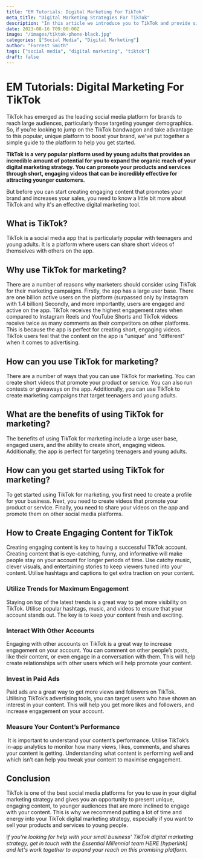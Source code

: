 ```yaml
---
title: "EM Tutorials: Digital Marketing For TikTok"
meta_title: "Digital Marketing Strategies For TikTok"
description: "In this article we introduce you to TikTok and provide simple digital marketing strategies for you to use."
date: 2023-08-16 T09:00:00Z
image: "/images/tiktok-phone-black.jpg"
categories: ["Social Media", "Digital Marketing"]
author: "Forrest Smith"
tags: ["social media", "digital marketing", "tiktok"]
draft: false
---
```


# EM Tutorials: Digital Marketing For TikTok

  

TikTok has emerged as the leading social media platform for brands to reach large audiences, particularly those targeting younger demographics. So, if you're looking to jump on the TikTok bandwagon and take advantage to this popular, unique platform to boost your brand, we've put together a simple guide to the platform to help you get started.
  

**TikTok is a very popular platform used by young adults that provides an incredible amount of potential for you to expand the organic reach of your digital marketing strategy. You can promote your products and services through short, engaging videos that can be incredibly effective for attracting younger customers.**

But before you can start creating engaging content that promotes your brand and increases your sales, you need to know a little bit more about TikTok and why it's an effective digital marketing tool. 

## What is TikTok?

TikTok is a social media app that is particularly popular with teenagers and young adults. It is a platform where users can share short videos of themselves with others on the app.

## Why use TikTok for marketing?

There are a number of reasons why marketers should consider using TikTok for their marketing campaigns. Firstly, the app has a large user base. There are one billion active users on the platform (surpassed only by Instagram with 1.4 billion) Secondly, and more importantly, users are engaged and active on the app. TikTok receives the highest engagement rates when compared to Instagram Reels and YouTube Shorts and TikTok videos receive twice as many comments as their competitors on other platforms. This is because the app is perfect for creating short, engaging videos. TikTok users feel that the content on the app is "unique" and "different" when it comes to advertising.

## How can you use TikTok for marketing?

There are a number of ways that you can use TikTok for marketing. You can create short videos that promote your product or service. You can also run contests or giveaways on the app. Additionally, you can use TikTok to create marketing campaigns that target teenagers and young adults.

## What are the benefits of using TikTok for marketing?

The benefits of using TikTok for marketing include a large user base, engaged users, and the ability to create short, engaging videos. Additionally, the app is perfect for targeting teenagers and young adults.

## How can you get started using TikTok for marketing?

To get started using TikTok for marketing, you first need to create a profile for your business. Next, you need to create videos that promote your product or service. Finally, you need to share your videos on the app and promote them on other social media platforms.

## How to Create Engaging Content for TikTok
Creating engaging content is key to having a successful TikTok account. Creating content that is eye-catching, funny, and informative will make people stay on your account for longer periods of time. Use catchy music, clever visuals, and entertaining stories to keep viewers tuned into your content. Utilise hashtags and captions to get extra traction on your content.
### Utilize Trends for Maximum Engagement
Staying on top of the latest trends is a great way to get more visibility on TikTok. Utilise popular hashtags, music, and videos to ensure that your account stands out. The key is to keep your content fresh and exciting.
### Interact With Other Accounts
Engaging with other accounts on TikTok is a great way to increase engagement on your account. You can comment on other people’s posts, like their content, or even engage in a conversation with them. This will help create relationships with other users which will help promote your content.
### Invest in Paid Ads
Paid ads are a great way to get more views and followers on TikTok. Utilising TikTok’s advertising tools, you can target users who have shown an interest in your content. This will help you get more likes and followers, and increase engagement on your account.
### Measure Your Content’s Performance
 It is important to understand your content’s performance. Utilise TikTok’s in-app analytics to monitor how many views, likes, comments, and shares your content is getting. Understanding what content is performing well and which isn’t can help you tweak your content to maximise engagement.


## Conclusion
TikTok is one of the best social media platforms for you to use in your digital marketing strategy and gives you an opportunity to present unique, engaging content, to younger audiences that are more inclined to engage with your content. This is why we recommend putting a lot of time and energy into your TikTok digital marketing strategy, especially if you want to sell your products and services to young people.

I*f you're looking for help with your small business' TikTok digital marketing strategy, get in touch with the Essential Millennial team HERE [hyperlink] and let's work together to expand your reach on this promising platform.*